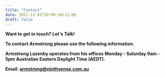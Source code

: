 ```yaml
---
title: "Contact"
date: 2017-12-01T10:09:58+11:00
draft: false    
---
```


<b>Want to get in touch? Let's Talk!<b>
	
<strong> To contact Armstrong please use the following information.<strong>

Armstrong Lazenby operates from his offices Monday - Saturday 9am - 5pm Australian Eastern Daylight Time (AEDT). 

Email: armstrong@ninthsense.com.au
